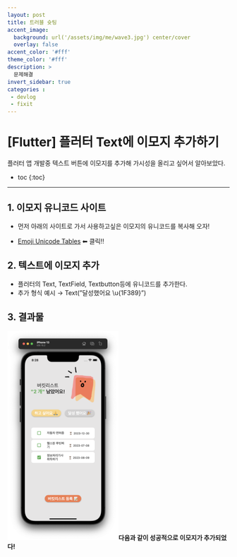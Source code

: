 ```yaml
---
layout: post
title: 트러블 슛팅
accent_image: 
  background: url('/assets/img/me/wave3.jpg') center/cover
  overlay: false
accent_color: '#fff'
theme_color: '#fff'
description: >
  문제해결
invert_sidebar: true
categories :
 - devlog	
 - fixit
---
```


# [Flutter] 플러터 Text에 이모지 추가하기

플러터 앱 개발중 텍스트 버튼에 이모지를 추가해 가시성을 올리고 싶어서 알아보았다.




* toc
{:toc}
---



## 1. 이모지 유니코드 사이트

- 먼저 아래의 사이트로 가서 사용하고싶은 이모지의 유니코드를 복사해 오자!

- [Emoji Unicode Tables](https://apps.timwhitlock.info/emoji/tables/unicode) ⬅ 클릭!!



## 2. 텍스트에 이모지 추가 

- 플러터의 Text, TextField, Textbutton등에 유니코드를 추가한다.
- 추가 형식 예시 →  Text(”달성했어요 \u{1F389}”)



## 3. 결과물

<img src = "../../../assets/img/blog/mybuckit1.png" width ="50%" height = "auto">**다음과 같이 성공적으로 이모지가 추가되었다!**
